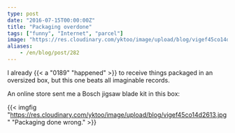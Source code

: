 ```yaml
---
type: post
date: "2016-07-15T00:00:00Z"
title: "Packaging overdone"
tags: ["funny", "Internet", "parcel"]
image: "https://res.cloudinary.com/yktoo/image/upload/blog/vigef45co14d2613.jpg"
aliases:
    - /en/blog/post/282
---
```


I already {{< a "0189" "happened" >}} to receive things packaged in an oversized box, but this one beats all imaginable records.

An online store sent me a Bosch jigsaw blade kit in this box:

<!--more-->

{{< imgfig "https://res.cloudinary.com/yktoo/image/upload/blog/vigef45co14d2613.jpg" "Packaging done wrong." >}}
